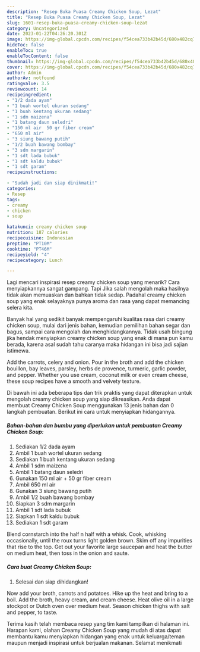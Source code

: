 ```yaml
---
description: "Resep Buka Puasa Creamy Chicken Soup, Lezat"
title: "Resep Buka Puasa Creamy Chicken Soup, Lezat"
slug: 1601-resep-buka-puasa-creamy-chicken-soup-lezat
category: Uncategorized
date: 2023-01-22T04:26:20.301Z
image: https://img-global.cpcdn.com/recipes/f54cea733b42b45d/680x482cq70/creamy-chicken-soup-foto-resep-utama.jpg
hideToc: false
enableToc: true
enableTocContent: false
thumbnail: https://img-global.cpcdn.com/recipes/f54cea733b42b45d/680x482cq70/creamy-chicken-soup-foto-resep-utama.jpg
cover: https://img-global.cpcdn.com/recipes/f54cea733b42b45d/680x482cq70/creamy-chicken-soup-foto-resep-utama.jpg
author: Admin
authorAv: notfound
ratingvalue: 3.5
reviewcount: 14
recipeingredient:
- "1/2 dada ayam"
- "1 buah wortel ukuran sedang"
- "1 buah kentang ukuran sedang"
- "1 sdm maizena"
- "1 batang daun seledri"
- "150 ml air  50 gr fiber cream"
- "650 ml air"
- "3 siung bawang putih"
- "1/2 buah bawang bombay"
- "3 sdm margarin"
- "1 sdt lada bubuk"
- "1 sdt kaldu bubuk"
- "1 sdt garam"
recipeinstructions:

- "Sudah jadi dan siap dinikmati!"
categories:
- Resep
tags:
- creamy
- chicken
- soup

katakunci: creamy chicken soup 
nutrition: 187 calories
recipecuisine: Indonesian
preptime: "PT10M"
cooktime: "PT46M"
recipeyield: "4"
recipecategory: Lunch

---
```



Lagi mencari inspirasi resep creamy chicken soup yang menarik? Cara menyiapkannya sangat gampang. Tapi Jika salah mengolah maka hasilnya tidak akan memuaskan dan bahkan tidak sedap. Padahal creamy chicken soup yang enak selayaknya punya aroma dan rasa yang dapat memancing selera kita.


Banyak hal yang sedikit banyak mempengaruhi kualitas rasa dari creamy chicken soup, mulai dari jenis bahan, kemudian pemilihan bahan segar dan bagus, sampai cara mengolah dan menghidangkannya. Tidak usah bingung jika hendak menyiapkan creamy chicken soup yang enak di mana pun kamu berada, karena asal sudah tahu caranya maka hidangan ini bisa jadi sajian istimewa.

Add the carrots, celery and onion. Pour in the broth and add the chicken bouillon, bay leaves, parsley, herbs de provence, turmeric, garlic powder, and pepper. Whether you use cream, coconut milk or even cream cheese, these soup recipes have a smooth and velvety texture.


Di bawah ini ada beberapa tips dan trik praktis yang dapat diterapkan untuk mengolah creamy chicken soup yang siap dikreasikan. Anda dapat membuat Creamy Chicken Soup menggunakan 13 jenis bahan dan 0 langkah pembuatan. Berikut ini cara untuk menyiapkan hidangannya.

<!--inarticleads1-->

##### Bahan-bahan dan bumbu yang diperlukan untuk pembuatan Creamy Chicken Soup:

1. Sediakan 1/2 dada ayam
1. Ambil 1 buah wortel ukuran sedang
1. Sediakan 1 buah kentang ukuran sedang
1. Ambil 1 sdm maizena
1. Ambil 1 batang daun seledri
1. Gunakan 150 ml air + 50 gr fiber cream
1. Ambil 650 ml air
1. Gunakan 3 siung bawang putih
1. Ambil 1/2 buah bawang bombay
1. Siapkan 3 sdm margarin
1. Ambil 1 sdt lada bubuk
1. Siapkan 1 sdt kaldu bubuk
1. Sediakan 1 sdt garam


Blend cornstarch into the half n half with a whisk. Cook, whisking occasionally, until the roux turns light golden brown. Skim off any impurities that rise to the top. Get out your favorite large saucepan and heat the butter on medium heat, then toss in the onion and saute. 

<!--inarticleads2-->

##### Cara buat Creamy Chicken Soup:


1. Selesai dan siap dihidangkan!

Now add your broth, carrots and potatoes. Hike up the heat and bring to a boil. Add the broth, heavy cream, and cream cheese. Heat olive oil in a large stockpot or Dutch oven over medium heat. Season chicken thighs with salt and pepper, to taste. 

Terima kasih telah membaca resep yang tim kami tampilkan di halaman ini. Harapan kami, olahan Creamy Chicken Soup yang mudah di atas dapat membantu kamu menyiapkan hidangan yang enak untuk keluarga/teman maupun menjadi inspirasi untuk berjualan makanan. Selamat menikmati
